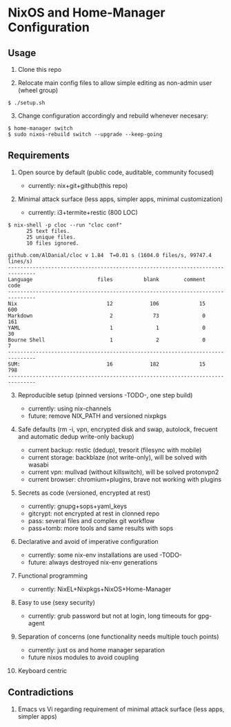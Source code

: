 # NixOS and Home-Manager Configuration

## Usage

1. Clone this repo

2. Relocate main config files to allow simple editing as non-admin
user (wheel group)
```
$ ./setup.sh
```

3. Change configuration accordingly and rebuild whenever necesary:
```
$ home-manager switch
$ sudo nixos-rebuild switch --upgrade --keep-going
```

## Requirements

1. Open source by default (public code, auditable, community focused)
   - currently: nix+git+github(this repo)

2. Minimal attack surface (less apps, simpler apps, minimal customization)
   - currently: i3+termite+restic (800 LOC)
```
$ nix-shell -p cloc --run "cloc conf"
      25 text files.
      25 unique files.
      10 files ignored.

github.com/AlDanial/cloc v 1.84  T=0.01 s (1604.0 files/s, 99747.4 lines/s)
-------------------------------------------------------------------------------
Language                     files          blank        comment           code
-------------------------------------------------------------------------------
Nix                             12            106             15            600
Markdown                         2             73              0            161
YAML                             1              1              0             30
Bourne Shell                     1              2              0              7
-------------------------------------------------------------------------------
SUM:                            16            182             15            798
-------------------------------------------------------------------------------
```

3. Reproducible setup (pinned versions -TODO-, one step build)
   - currently: using nix-channels
   - future: remove NIX_PATH and versioned nixpkgs

4. Safe defaults (rm -i, vpn, encrypted disk and swap, autolock,
frecuent and automatic dedup write-only backup)
   - current backup: restic (dedup), tresorit (filesync with mobile)
   - current storage: backblaze (not write-only), will be solved with wasabi
   - current vpn: mullvad (without killswitch), will be solved protonvpn2
   - current browser: chromium+plugins, brave not working with plugins

5. Secrets as code (versioned, encrypted at rest)
   - currently: gnupg+sops+yaml_keys
   - gitcrypt: not encrypted at rest in clonned repo
   - pass: several files and complex git workflow
   - pass+tomb: more tools and same results with sops

6. Declarative and avoid of imperative configuration
   - currently: some nix-env installations are used -TODO-
   - future: always destroyed nix-env generations

7. Functional programming
   - currently: NixEL+Nixpkgs+NixOS+Home-Manager

8. Easy to use (sexy security)
   - currently: grub password but not at login, long timeouts for gpg-agent

9. Separation of concerns (one functionality needs multiple touch points)
   - currently: just os and home manager separation
   - future nixos modules to avoid coupling

10. Keyboard centric

## Contradictions

1. Emacs vs Vi regarding requirement of minimal attack surface (less apps,
simpler apps)